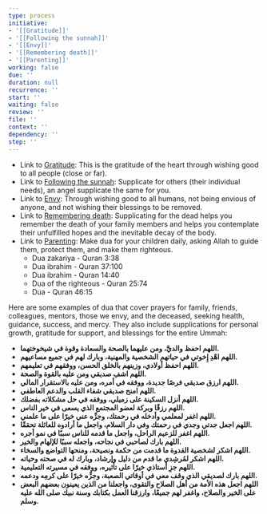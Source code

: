```yaml
---
type: process
initiative:
- '[[Gratitude]]'
- '[[Following the sunnah]]'
- '[[Envy]]'
- '[[Remembering death]]'
- '[[Parenting]]'
working: false
due: ''
duration: null
recurrence: ''
start: ''
waiting: false
review: ''
file: ''
context: ''
dependency: ''
step: ''
---
```


* Link to [Gratitude](docs/sidebar1/Initiatives/good%20traits/Gratitude.md): This is the gratitude of the heart through wishing good to all people (close or far).
* Link to [Following the sunnah](docs/sidebar1/Initiatives/worship/Following%20the%20sunnah.md): Supplicate for others (their individual needs), an angel supplicate the same for you.
* Link to [Envy](docs/sidebar1/Initiatives/bad%20traits/Envy.md): Through wishing good to all humans, not being envious of anyone, and not wishing their blessings to be removed.
* Link to [Remembering death](docs/sidebar1/Initiatives/good%20traits/Remembering%20death.md): Supplicating for the dead helps you remember the death of your family members and helps you contemplate their unfulfilled hopes and the inevitable decay of the body.
* Link to [Parenting](docs/sidebar1/Initiatives/worship/Parenting.md): Make dua for your children daily, asking Allah to guide them, protect them, and make them righteous.
	* Dua zakariya - Quran 3:38
	* Dua ibrahim - Quran 37:100
	* Dua ibrahim - Quran 14:40
	* Dua of the righteous - Quran 25:74
	* Dua - Quran 46:15

Here are some examples of dua that cover prayers for family, friends, colleagues, mentors, those we envy, and the deceased, seeking health, guidance, success, and mercy. They also include supplications for personal growth, gratitude for support, and blessings for the entire Ummah:

* **اللهم احفظ والديَّ، ومن عليهما بالصحة والسعادة وقوة في شيخوختهما.**
* **اللهم اهْدِ إِخوتي في حياتهم الشخصية والمهنية، وبارك لهم في جميع مساعيهم.**
* **اللهم احفظ أولادي، وزينهم بالخلق الحسن، ووفقهم في تعليمهم.**
* **اللهم اشفِ صديقي ومن عليه بالقوة والصحة.**
* **اللهم ارزق صديقي فرصًا جديدة، ووفقه في أمره، ومن عليه بالاستقرار المالي.**
* **اللهم امنح صديقي شفاء القلب والدعم العاطفي.**
* **اللهم أنزل السكينة على زميلي، ووفقه في حل مشكلاته بفضلك.**
* **اللهم رزقًا وبركة لعضو المجتمع الذي يسعى في خير الناس.**
* **اللهم اغفر لمعلمي وأدخله في رحمتك، وجزِّه عني خيرًا على ما علمني.**
* **اللهم اجعل جدتي وجدي في رحمتك وفي دار السلام، واجعل ما أرادوه للعائلة تحققًا.**
* **اللهم اغفر للزعيم الراحل، واجعل ما قدمه للناس سببًا في نمو أجره.**
* **اللهم بارك لصاحبي في نجاحه، واجعله سببًا للإلهام والخير.**
* **اللهم اشكر لشخصية القدوة ما قدمت من حكمة ونصيحة، ومنحها التواضع والسخاء.**
* **اللهم اشكر لمُرشِدي ما قدم من دليل وإرشاد، وبارك له في صحته وحياته.**
* **اللهم جزِ أستاذي خيرًا على تأثيره، ووفقه في مسيرته التعليمية.**
* **اللهم بارك لصديقي الذي وقف معي في أوقاتي الصعبة، وجزِّه خيرًا على كرمِه ودعمه.**
* **اللهم اجعل هذه الأمة من أهل الصلاح والتقوى، واجعلنا من الذين يعينون بعضهم البعض على الخير والصلاح، واغفر لهم جميعًا، وارزقنا العمل بكتابك وسنة نبيك صلى الله عليه وسلم.**
